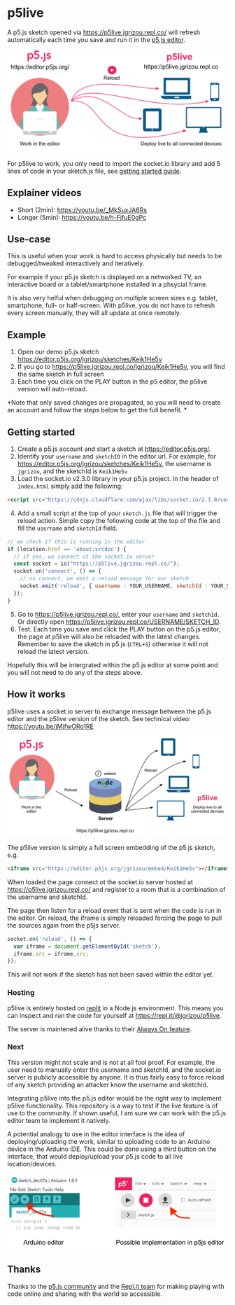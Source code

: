 # p5live

A p5.js sketch opened via https://p5live.jgrizou.repl.co/ will refresh automatically each time you save and run it in the [p5.js editor](https://editor.p5js.org/). 

![concept](docs/media/concept.png)

For p5live to work, you only need to import the socket.io library and add 5 lines of code in your sketch.js file, see [getting started guide](#getting-started).

## Explainer videos

- Short (2min): https://youtu.be/_MkSuxJA6Rs
- Longer (5min): https://youtu.be/h-FjfuE0gPc

## Use-case

This is useful when your work is hard to access physically but needs to be debugged/tweaked interactively and iteratively. 

For example if your p5.js sketch is displayed on a networked TV, an interactive board or a tablet/smartphone installed in a phsycial frame.

It is also very helful when debugging on multiple screen sizes e.g. tablet, smartphone, full- or half-screen. With p5live, you do not have to refresh every screen manually, they will all update at once remotely.

## Example

1. Open our demo p5.js sketch https://editor.p5js.org/jgrizou/sketches/Keik1He5v
2. If you go to https://p5live.jgrizou.repl.co/jgrizou/Keik1He5v, you will find the same sketch in full screen
3. Each time you click on the PLAY button in the p5 editor, the p5live version will auto-reload. 

*Note that only saved changes are propagated, so you will need to create an account and follow the steps below to get the full benefit. *

## Getting started

1. Create a p5.js account and start a sketch at https://editor.p5js.org/. 
2. Identify your `username` and `sketchID` in the editor url. For example, for https://editor.p5js.org/jgrizou/sketches/Keik1He5v, the username is `jgrizou`, and the sketchId is `Keik1He5v`
3. Load the socket.io v2.3.0 library in your p5.js project. In the header of `index.html` simply add the following:
```html
<script src="https://cdnjs.cloudflare.com/ajax/libs/socket.io/2.3.0/socket.io.js">
```
4. Add a small script at the top of your `sketch.js` file that will trigger the reload action. Simple copy the following code at the top of the file and fill the `username` and `sketchId` field. 
```js
// we check if this is running in the editor
if (location.href == 'about:srcdoc') {
  // if yes, we connect ot the socket.io server
  const socket = io("https://p5live.jgrizou.repl.co/");
  socket.on('connect', () => {
    // on connect, we emit a reload message for our sketch
    socket.emit('reload', { username : YOUR_USERNAME, sketchId : YOUR_SKETCH_ID });
  });
}
```
5. Go to https://p5live.jgrizou.repl.co/, enter your `username` and `sketchId`. Or directly open https://p5live.jgrizou.repl.co/USERNAME/SKETCH_ID.
6. Test. Each time you save and click the PLAY button on the p5.js editor, the page at p5live will also be reloaded with the latest changes. Remember to save the sketch in p5.js (`CTRL+S`) otherwise it will not reload the latest version.

Hopefully this will be intergrated within the p5.js editor at some point and you will not need to do any of the steps above.

## How it works

p5live uses a socket.io server to exchange message between the p5.js editor and the p5live version of the sketch. See technical video: https://youtu.be/jMjfwORo1RE

![flow](docs/media/flow.png)

The p5live version is simply a full screen embedding of the p5.js sketch, e.g.

```html
<iframe src="https://editor.p5js.org/jgrizou/embed/Keik1He5v"></iframe>
```

When loaded the page connect ot the socket.io server hosted at https://p5live.jgrizou.repl.co/ and register to a room that is a combination of the username and sketchId.

The page then listen for a reload event that is sent when the code is run in the editor. On reload, the iframe is simply reloaded forcing the page to pull the sources again from the p5js server.

```js
socket.on('reload', () => {
  var iframe = document.getElementById('sketch');
  iframe.src = iframe.src;
});
```

This will not work if the sketch has not been saved within the editor yet.

### Hosting

p5live is entirely hosted on [replit](https://repl.it/) in a Node.js environment. This means you can inspect and run the code for yourself at https://repl.it/@jgrizou/p5live.

The server is maintened alive thanks to their [Always On feature](https://docs.repl.it/repls/always-on). 

### Next

This version might not scale and is not at all fool proof. For example, the user need to manually enter the username and sketchId, and the socket.io server is publicly accessible by anyone. It is thus fairly easy to force reload of any sketch providing an attacker know the username and sketchId. 

Integrating p5live into the p5.js editor would be the right way to implement p5live functionality. This repository is a way to test if the live feature is of use to the community. If shown useful, I am sure we can work with the p5.js editor team to implement it natively.

A potential analogy to use in the editor interface is the idea of deploying/uploading the work, similar to uploading code to an Arduino device in the Arduino IDE. This could be done using a third button on the interface, that would deploy/upload your p5.js code to all live location/devices.

![upload](docs/media/upload.png)


## Thanks

Thanks to the [p5.js community](https://p5js.org/) and the [Repl.it team](https://replit.com/) for making playing with code online and sharing with the world so accessible.